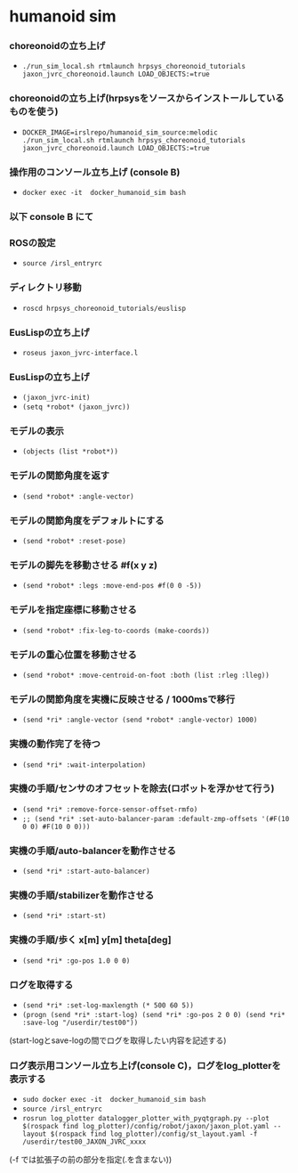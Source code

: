 # humanoid sim

### choreonoidの立ち上げ
- ```./run_sim_local.sh rtmlaunch hrpsys_choreonoid_tutorials jaxon_jvrc_choreonoid.launch LOAD_OBJECTS:=true```

### choreonoidの立ち上げ(hrpsysをソースからインストールしているものを使う)
- ```DOCKER_IMAGE=irslrepo/humanoid_sim_source:melodic ./run_sim_local.sh rtmlaunch hrpsys_choreonoid_tutorials jaxon_jvrc_choreonoid.launch LOAD_OBJECTS:=true```

### 操作用のコンソール立ち上げ (console B)
- ```docker exec -it  docker_humanoid_sim bash```

### 以下 console B にて
### ROSの設定
- ```source /irsl_entryrc```

### ディレクトリ移動
- ```roscd hrpsys_choreonoid_tutorials/euslisp```

### EusLispの立ち上げ
- ```roseus jaxon_jvrc-interface.l```

### EusLispの立ち上げ
- ```(jaxon_jvrc-init)```
- ```(setq *robot* (jaxon_jvrc))```

### モデルの表示
- ```(objects (list *robot*))```

### モデルの関節角度を返す
- ```(send *robot* :angle-vector)```

### モデルの関節角度をデフォルトにする
- ```(send *robot* :reset-pose)```

### モデルの脚先を移動させる #f(x y z)
- ```(send *robot* :legs :move-end-pos #f(0 0 -5))```

### モデルを指定座標に移動させる
- ```(send *robot* :fix-leg-to-coords (make-coords))```

### モデルの重心位置を移動させる
- ```(send *robot* :move-centroid-on-foot :both (list :rleg :lleg))```

### モデルの関節角度を実機に反映させる / 1000msで移行
- ```(send *ri* :angle-vector (send *robot* :angle-vector) 1000)```

### 実機の動作完了を待つ
- ```(send *ri* :wait-interpolation)```

### 実機の手順/センサのオフセットを除去(ロボットを浮かせて行う)
- ```(send *ri* :remove-force-sensor-offset-rmfo)```
- ```;; (send *ri* :set-auto-balancer-param :default-zmp-offsets '(#F(10 0 0) #F(10 0 0)))```

### 実機の手順/auto-balancerを動作させる
- ```(send *ri* :start-auto-balancer)```

### 実機の手順/stabilizerを動作させる
- ```(send *ri* :start-st)```

### 実機の手順/歩く x[m] y[m] theta[deg]
- ```(send *ri* :go-pos 1.0 0 0)```

### ログを取得する
- ```(send *ri* :set-log-maxlength (* 500 60 5))```
- ```(progn (send *ri* :start-log) (send *ri* :go-pos 2 0 0) (send *ri* :save-log "/userdir/test00"))```

(start-logとsave-logの間でログを取得したい内容を記述する)

### ログ表示用コンソール立ち上げ(console C)，ログをlog_plotterを表示する
- ```sudo docker exec -it  docker_humanoid_sim bash```
- ```source /irsl_entryrc```
- ```rosrun log_plotter datalogger_plotter_with_pyqtgraph.py --plot $(rospack find log_plotter)/config/robot/jaxon/jaxon_plot.yaml --layout $(rospack find log_plotter)/config/st_layout.yaml -f /userdir/test00_JAXON_JVRC_xxxx```

(-f では拡張子の前の部分を指定(.を含まない))
